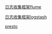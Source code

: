 [日志收集框架flume](https://juejin.cn/post/6844903710338842631)

[日志收集框架logstash](https://www.cnblogs.com/cjsblog/p/9459781.html)

[presto](https://github.com/BigDataScholar/TheKingOfBigData/blob/master/note/%E5%85%B6%E4%BB%96%E7%BB%84%E4%BB%B6/%E4%BB%8E%200%20%E5%88%B0%201%20%E5%AD%A6%E4%B9%A0%20Presto%EF%BC%8C%E8%BF%99%E4%B8%80%E7%AF%87%E5%B0%B1%E5%A4%9F%E4%BA%86.md)